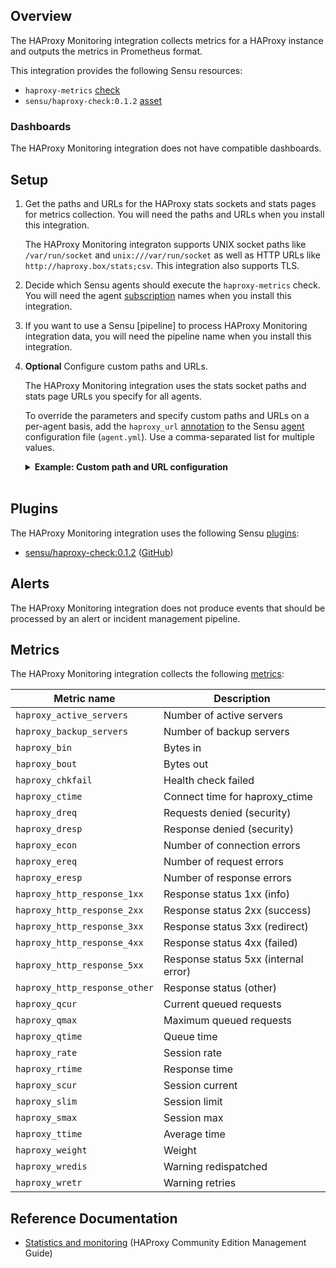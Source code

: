 ## Overview

<!-- Sensu Integration description; supports markdown -->

The HAProxy Monitoring integration collects metrics for a HAProxy instance and outputs the metrics in Prometheus format.

<!-- Provide a high level overview of the integration contents (e.g. checks, filters, mutators, handlers, assets, etc) -->

This integration provides the following Sensu resources:

- `haproxy-metrics` [check]
- `sensu/haproxy-check:0.1.2` [asset]

### Dashboards

<!-- List of supported dashboards w/ screenshots (supports png, jpeg, and gif images; relative paths only; e.g. `![](img/dashboard-1.png)` )-->

The HAProxy Monitoring integration does not have compatible dashboards.

## Setup

<!-- Sensu Integration setup instructions, including Sensu agent configuration and external component configuration -->
<!-- EXAMPLE: what configuration (if any) is required in a third-party service to enable monitoring? -->

1. Get the paths and URLs for the HAProxy stats sockets and stats pages for metrics collection. You will need the paths and URLs when you install this integration.

   The HAProxy Monitoring integraton supports UNIX socket paths like `/var/run/socket` and `unix:///var/run/socket` as well as HTTP URLs like `http://haproxy.box/stats;csv`. This integration also supports TLS.

1. Decide which Sensu agents should execute the `haproxy-metrics` check. You will need the agent [subscription] names when you install this integration.

1. If you want to use a Sensu [pipeline] to process HAProxy Monitoring integration data, you will need the pipeline name when you install this integration.

1. **Optional** Configure custom paths and URLs.

   The HAProxy Monitoring integration uses the stats socket paths and stats page URLs you specify for all agents.

   To override the parameters and specify custom paths and URLs on a per-agent basis, add the `haproxy_url` [annotation] to the Sensu [agent] configuration file (`agent.yml`). Use a comma-separated list for multiple values.

   <details><summary><strong>Example: Custom path and URL configuration</strong></summary>

   ```yaml
   annotations:
     haproxy_url: "{CUSTOM_PATH},{CUSTOM_URL}"
   ```

   </details>
   <br>

## Plugins

<!-- Links to any Sensu Integration dependencies (i.e. Sensu Plugins) -->

The HAProxy Monitoring integration uses the following Sensu [plugins]:

- [sensu/haproxy-check:0.1.2][sensu-haproxy-check-bonsai] ([GitHub][sensu-haproxy-check-github])

## Alerts

<!-- List of all alerts generated by this integration. -->

The HAProxy Monitoring integration does not produce events that should be processed by an alert or incident management pipeline.

## Metrics

<!-- List of all metrics or events collected by this integration. -->

The HAProxy Monitoring integration collects the following [metrics]:

Metric name | Description
----------- | -----------
`haproxy_active_servers` | Number of active servers
`haproxy_backup_servers` | Number of backup servers
`haproxy_bin` | Bytes in
`haproxy_bout` | Bytes out
`haproxy_chkfail` | Health check failed
`haproxy_ctime` | Connect time for haproxy_ctime
`haproxy_dreq` | Requests denied (security)
`haproxy_dresp` | Response denied (security)
`haproxy_econ` | Number of connection errors
`haproxy_ereq` | Number of request errors
`haproxy_eresp` | Number of response errors
`haproxy_http_response_1xx` | Response status 1xx (info)
`haproxy_http_response_2xx` | Response status 2xx (success)
`haproxy_http_response_3xx` | Response status 3xx (redirect)
`haproxy_http_response_4xx` | Response status 4xx (failed)
`haproxy_http_response_5xx` | Response status 5xx (internal error)
`haproxy_http_response_other` | Response status (other)
`haproxy_qcur` | Current queued requests
`haproxy_qmax` | Maximum queued requests
`haproxy_qtime` | Queue time
`haproxy_rate` | Session rate
`haproxy_rtime` | Response time
`haproxy_scur` | Session current
`haproxy_slim` | Session limit
`haproxy_smax` | Session max
`haproxy_ttime` | Average time
`haproxy_weight` | Weight
`haproxy_wredis` | Warning redispatched
`haproxy_wretr` | Warning retries

## Reference Documentation

<!-- Please provide links to any relevant reference documentation to help users learn more and/or troubleshoot this integration. -->

* [Statistics and monitoring] (HAProxy Community Edition Management Guide)


<!-- Links -->
[check]: https://docs.sensu.io/sensu-go/latest/observability-pipeline/observe-schedule/checks/
[asset]: https://bonsai.sensu.io/assets/sensu/haproxy-check
[subscription]: https://docs.sensu.io/sensu-go/latest/observability-pipeline/observe-schedule/subscriptions/
[agent]: https://docs.sensu.io/sensu-go/latest/observability-pipeline/observe-schedule/agent/
[annotation]: https://docs.sensu.io/sensu-go/latest/observability-pipeline/observe-schedule/agent/#agent-annotations
[plugins]: https://docs.sensu.io/sensu-go/latest/plugins/
[metrics]: https://docs.sensu.io/sensu-go/latest/observability-pipeline/observe-schedule/metrics/
[handler]: https://docs.sensu.io/sensu-go/latest/observability-pipeline/observe-process/handlers/
[tokens]: https://docs.sensu.io/sensu-go/latest/observability-pipeline/observe-schedule/tokens/
[sensu-plus]: https://sensu.io/features/analytics
[sensu-haproxy-check-bonsai]: https://bonsai.sensu.io/assets/sensu/haproxy-check
[sensu-haproxy-check-github]: https://github.com/sensu/haproxy-check
[Statistics and monitoring]: https://cbonte.github.io/haproxy-dconv/2.4/management.html#9
